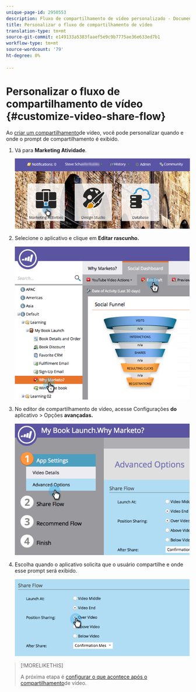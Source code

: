 ```yaml
---
unique-page-id: 2950553
description: Fluxo de compartilhamento de vídeo personalizado - Documentos do marketing - Documentação do produto
title: Personalizar o fluxo de compartilhamento de vídeo
translation-type: tm+mt
source-git-commit: e149133a5383faaef5e9c9b7775ae36e633ed7b1
workflow-type: tm+mt
source-wordcount: '79'
ht-degree: 0%

---
```



# Personalizar o fluxo de compartilhamento de vídeo {#customize-video-share-flow}

Ao [criar um compartilhamento](../../../../product-docs/demand-generation/landing-pages/free-form-landing-pages/add-a-video-to-a-free-form-landing-page.md)de vídeo, você pode personalizar quando e onde o prompt de compartilhamento é exibido.

1. Vá para **Marketing Atividade**.

   ![](assets/login-marketing-activities-2.png)

1. Selecione o aplicativo e clique em **Editar rascunho.**

   ![](assets/image2014-9-22-16-3a40-3a41.png)

1. No editor de compartilhamento de vídeo, acesse Configurações **do** aplicativo > Opções **avançadas.**

   ![](assets/image2014-9-22-16-3a41-3a3.png)

1. Escolha quando o aplicativo solicita que o usuário compartilhe e onde esse prompt será exibido.

   ![](assets/image2014-9-22-16-3a41-3a20.png)

>[!MORELIKETHIS]
>
>A próxima etapa é [configurar o que acontece após o compartilhamento](configure-after-share-prompts.md)de vídeo.

